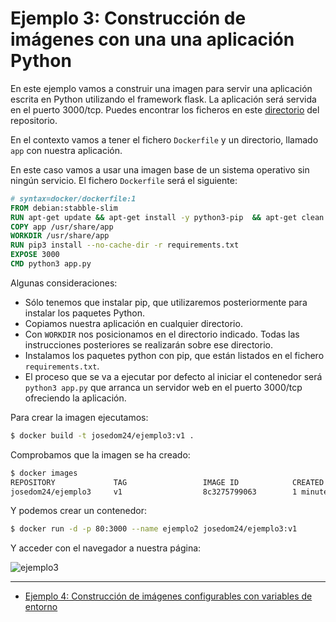 # Ejemplo 3: Construcción de imágenes con una una aplicación Python

En este ejemplo vamos a construir una imagen para servir una aplicación escrita en Python utilizando el framework flask. La aplicación será servida en el puerto 3000/tcp. Puedes encontrar los ficheros en este [directorio](https://github.com/josedom24/curso_docker_ies/tree/main/ejemplos/modulo5/ejemplo3) del repositorio.

En el contexto vamos a tener el fichero `Dockerfile` y un directorio, llamado `app` con nuestra aplicación.

En este caso vamos a usar una imagen base de un sistema operativo sin ningún servicio. El fichero `Dockerfile` será el siguiente:

```Dockerfile
# syntax=docker/dockerfile:1
FROM debian:stabble-slim
RUN apt-get update && apt-get install -y python3-pip  && apt-get clean && rm -rf /var/lib/apt/lists/*
COPY app /usr/share/app
WORKDIR /usr/share/app
RUN pip3 install --no-cache-dir -r requirements.txt
EXPOSE 3000
CMD python3 app.py
```

Algunas consideraciones:

* Sólo tenemos que instalar pip, que utilizaremos posteriormente para instalar los paquetes Python.
* Copiamos nuestra aplicación en cualquier directorio.
* Con `WORKDIR` nos posicionamos en el directorio indicado. Todas las instrucciones posteriores se realizarán sobre ese directorio.
* Instalamos los paquetes python con pip, que están listados en el fichero `requirements.txt`.
* El proceso que se va a ejecutar por defecto al iniciar el contenedor será `python3 app.py` que arranca un servidor web en el puerto 3000/tcp ofreciendo la aplicación.

Para crear la imagen ejecutamos:

```bash
$ docker build -t josedom24/ejemplo3:v1 .
```

Comprobamos que la imagen se ha creado:

```bash
$ docker images
REPOSITORY             TAG                 IMAGE ID            CREATED             SIZE
josedom24/ejemplo3     v1                  8c3275799063        1 minute ago      226MB
```

Y podemos crear un contenedor:

```bash
$ docker run -d -p 80:3000 --name ejemplo2 josedom24/ejemplo3:v1
```

Y acceder con el navegador a nuestra página:

![ejemplo3](img/ejemplo3.png)

---

* [Ejemplo 4: Construcción de imágenes configurables con variables de entorno](ejemplo4.md)
